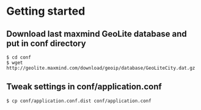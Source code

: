 # Getting started

## Download last maxmind GeoLite database and put in conf directory

    $ cd conf
    $ wget http://geolite.maxmind.com/download/geoip/database/GeoLiteCity.dat.gz

## Tweak settings in conf/application.conf

    $ cp conf/application.conf.dist conf/application.conf
